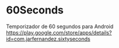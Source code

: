 # 60Seconds
Temporizador de 60 segundos para Android https://play.google.com/store/apps/details?id=com.jarfernandez.sixtyseconds
